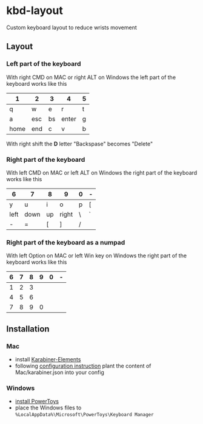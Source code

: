 # kbd-layout

Custom keyboard layout to reduce wrists movement

## Layout

### Left part of the keyboard

With right CMD on MAC or right ALT on Windows the left part of the keyboard works like this

|1|2|3|4|5|
|-|-|-|-|-|
|q|w|e|r|t|
|a|esc|bs|enter|g
|home|end|c|v|b|

With right shift the **D** letter "Backspase" becomes "Delete"


### Right part of the keyboard

With left CMD on MAC or left ALT on Windows the right part of the keyboard works like this

|6|7|8|9|0|-|
|-|-|-|-|-|-|
|y|u|i|o|p|[|
|left|down|up|right|\\ |` |
|-|=|[|]|/||

### Right part of the keyboard as a numpad

With left Option on MAC or left Win key on Windows the right part of the keyboard works like this

|6|7|8|9|0|-|
|-|-|-|-|-|-|
|1|2|3||||
|4|5|6|||
|7|8|9|0|||

## Installation

### Mac

* install [Karabiner-Elements](https://karabiner-elements.pqrs.org/)
* following [configuration instruction](https://karabiner-elements.pqrs.org/docs/manual/configuration/configure-complex-modifications/) plant the content of Mac/karabiner.json into your config

### Windows

* [install PowerToys](https://learn.microsoft.com/en-us/windows/powertoys/install)
* place the Windows files to `%LocalAppData%\Microsoft\PowerToys\Keyboard Manager`
